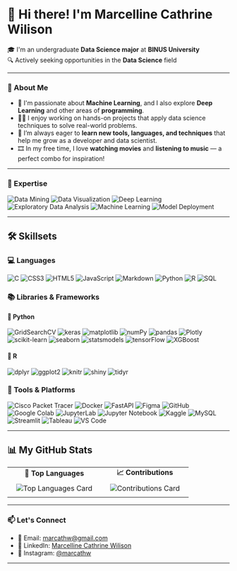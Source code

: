 # 👋 Hi there! I'm **Marcelline Cathrine Wilison**

🎓 I'm an undergraduate **Data Science major** at **BINUS University**  
🔍 Actively seeking opportunities in the **Data Science** field

---

### 👀 About Me
- 🔬 I'm passionate about **Machine Learning**, and I also explore **Deep Learning** and other areas of **programming**.
- 👩‍💻 I enjoy working on hands-on projects that apply data science techniques to solve real-world problems.
- 🌱 I’m always eager to **learn new tools, languages, and techniques** that help me grow as a developer and data scientist.
- 🎞️ In my free time, I love **watching movies** and **listening to music** — a perfect combo for inspiration!

---
### 🧠 Expertise  
![Data Mining](https://img.shields.io/badge/Data_Mining-150458?style=for-the-badge&logo=pandas&logoColor=white)
![Data Visualization](https://img.shields.io/badge/Data_Visualization-3F4F75?style=for-the-badge&logo=plotly&logoColor=white)
![Deep Learning](https://img.shields.io/badge/Deep_Learning-D00000?style=for-the-badge&logo=keras&logoColor=white)
![Exploratory Data Analysis](https://img.shields.io/badge/Exploratory_Data_Analysis-3776AB?style=for-the-badge&logo=python&logoColor=white)
![Machine Learning](https://img.shields.io/badge/Machine_Learning-FF6F00?style=for-the-badge&logo=python&logoColor=white)
![Model Deployment](https://img.shields.io/badge/Model_Deployment-FF4B4B?style=for-the-badge&logo=streamlit&logoColor=white)

---

## 🛠️ Skillsets

### 💻 Languages  
![C](https://img.shields.io/badge/C-00599C?style=for-the-badge&logo=c&logoColor=white)
![CSS3](https://img.shields.io/badge/CSS3-1572B6?style=for-the-badge&logo=css3&logoColor=white)
![HTML5](https://img.shields.io/badge/HTML5-E34F26?style=for-the-badge&logo=html5&logoColor=white)
![JavaScript](https://img.shields.io/badge/JavaScript-F7DF1E?style=for-the-badge&logo=javascript&logoColor=black)
![Markdown](https://img.shields.io/badge/Markdown-000000?style=for-the-badge&logo=markdown&logoColor=white)
![Python](https://img.shields.io/badge/Python-3776AB?style=for-the-badge&logo=python&logoColor=white)
![R](https://img.shields.io/badge/R-276DC3?style=for-the-badge&logo=r&logoColor=white)
![SQL](https://img.shields.io/badge/SQL-4479A1?style=for-the-badge&logo=mysql&logoColor=white)

### 📚 Libraries & Frameworks

#### 🔹 Python  
![GridSearchCV](https://img.shields.io/badge/GridSearchCV-0A0A0A?style=for-the-badge&logo=scikit-learn&logoColor=white)
![keras](https://img.shields.io/badge/Keras-D00000?style=for-the-badge&logo=keras&logoColor=white)
![matplotlib](https://img.shields.io/badge/Matplotlib-11557C?style=for-the-badge&logo=matplotlib&logoColor=white)
![numPy](https://img.shields.io/badge/NumPy-013243?style=for-the-badge&logo=numpy&logoColor=white)
![pandas](https://img.shields.io/badge/Pandas-150458?style=for-the-badge&logo=pandas&logoColor=white)
![Plotly](https://img.shields.io/badge/Plotly-3F4F75?style=for-the-badge&logo=plotly&logoColor=white)
![scikit-learn](https://img.shields.io/badge/Scikit--learn-F7931E?style=for-the-badge&logo=scikit-learn&logoColor=white)
![seaborn](https://img.shields.io/badge/Seaborn-31628B?style=for-the-badge&logo=python&logoColor=white)
![statsmodels](https://img.shields.io/badge/Statsmodels-00A6D6?style=for-the-badge&logo=python&logoColor=white)
![tensorFlow](https://img.shields.io/badge/TensorFlow-FF6F00?style=for-the-badge&logo=tensorflow&logoColor=white)
![XGBoost](https://img.shields.io/badge/XGBoost-EC252D?style=for-the-badge&logo=xgboost&logoColor=white)

#### 🔹 R  
![dplyr](https://img.shields.io/badge/dplyr-276DC3?style=for-the-badge&logo=r&logoColor=white)
![ggplot2](https://img.shields.io/badge/ggplot2-276DC3?style=for-the-badge&logo=r&logoColor=white)
![knitr](https://img.shields.io/badge/knitr-276DC3?style=for-the-badge&logo=r&logoColor=white)
![shiny](https://img.shields.io/badge/Shiny-276DC3?style=for-the-badge&logo=r&logoColor=white)
![tidyr](https://img.shields.io/badge/tidyr-276DC3?style=for-the-badge&logo=r&logoColor=white)

### 🧰 Tools & Platforms  
![Cisco Packet Tracer](https://img.shields.io/badge/Cisco_Packet_Tracer-1BA0D7?style=for-the-badge&logo=cisco&logoColor=white)
![Docker](https://img.shields.io/badge/Docker-2496ED?style=for-the-badge&logo=docker&logoColor=white)
![FastAPI](https://img.shields.io/badge/FastAPI-009688?style=for-the-badge&logo=fastapi&logoColor=white)
![Figma](https://img.shields.io/badge/Figma-F24E1E?style=for-the-badge&logo=figma&logoColor=white)
![GitHub](https://img.shields.io/badge/GitHub-181717?style=for-the-badge&logo=github&logoColor=white)
![Google Colab](https://img.shields.io/badge/Colab-F9AB00?style=for-the-badge&logo=googlecolab&logoColor=white)
![JupyterLab](https://img.shields.io/badge/JupyterLab-F37626?style=for-the-badge&logo=jupyter&logoColor=white)
![Jupyter Notebook](https://img.shields.io/badge/Jupyter_Notebook-F37626?style=for-the-badge&logo=jupyter&logoColor=white)
![Kaggle](https://img.shields.io/badge/Kaggle-20BEFF?style=for-the-badge&logo=kaggle&logoColor=white)
![MySQL](https://img.shields.io/badge/MySQL-4479A1?style=for-the-badge&logo=mysql&logoColor=white)
![Streamlit](https://img.shields.io/badge/Streamlit-FF4B4B?style=for-the-badge&logo=streamlit&logoColor=white)
![Tableau](https://img.shields.io/badge/Tableau-E97627?style=for-the-badge&logo=tableau&logoColor=white)
![VS Code](https://img.shields.io/badge/VS%20Code-007ACC?style=for-the-badge&logo=visual-studio-code&logoColor=white)

---

## 📊 My GitHub Stats

<table border="0" cellpadding="0" cellspacing="0">
  <tr>
    <th align="center" style="border: none; padding: 0 20px;">🧰 Top Languages</th>
    <th align="center" style="border: none; padding: 0 20px;">📈 Contributions</th>
  </tr>
  <tr>
    <td align="center" style="border: none; padding: 10px 20px;">
      <img
        src="https://github-readme-stats.vercel.app/api/top-langs/?username=marcathw&amp;layout=compact&amp;langs_count=8&amp;theme=tokyonight&amp;bg_color=00000000&amp;hide_border=true&hide_title=true"
        alt="Top Languages Card" />
    </td>
    <td align="center" style="border: none; padding: 10px 20px;">
      <img
        src="https://github-readme-stats.vercel.app/api?username=marcathw&amp;hide=stars&amp;count_private=true&amp;show_icons=true&amp;theme=tokyonight&amp;bg_color=00000000&amp;hide_border=true&hide_title=true"
        alt="Contributions Card" />
    </td>
  </tr>
</table>

---

### 📫 Let's Connect
- 📧 Email: marcathw@gmail.com  
- 💼 LinkedIn: [Marcelline Cathrine Wilison](https://www.linkedin.com/in/marcelline-cathrine-wilison-67b188247)  
- 📸 Instagram: [@marcathw](https://instagram.com/marcathw)

---
